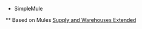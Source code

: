 * SimpleMule

** Based on Mules [Supply and Warehouses Extended](https://github.com/Misunderstood-Wookiee/Mules-and-Warehouses-Extended)

